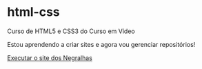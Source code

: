 # html-css
 Curso de HTML5 e CSS3 do Curso em Vídeo

Estou aprendendo a criar sites e agora vou gerenciar repositórios!

<a href="https://brenoapacite.github.io/html-css/exercicios/ex001/index.html"> Executar o site dos Negralhas </a>

 